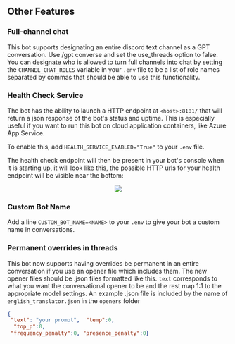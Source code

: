 ## Other Features  
### Full-channel chat
This bot supports designating an entire discord text channel as a GPT conversation. Use /gpt converse and set the use_threads option to false. You can designate who is allowed to turn full channels into chat by setting the `CHANNEL_CHAT_ROLES` variable in your `.env` file to be a list of role names separated by commas that should be able to use this functionality.
### Health Check Service  
  
The bot has the ability to launch a HTTP endpoint at `<host>:8181/` that will return a json response of the bot's status and uptime. This is especially useful if you want to run this bot on cloud application containers, like Azure App Service.  
  
To enable this, add `HEALTH_SERVICE_ENABLED="True"` to your `.env` file.  
  
The health check endpoint will then be present in your bot's console when it is starting up, it will look like this, the possible HTTP urls for your health endpoint will be visible near the bottom:  
  
<center><img src="https://i.imgur.com/RqV2xN6.png"/></center>  
  
### Custom Bot Name  
Add a line `CUSTOM_BOT_NAME=<NAME>` to your `.env` to give your bot a custom name in conversations.  
  
### Permanent overrides in threads  
This bot now supports having overrides be permanent in an entire conversation if you use an opener file which includes them. The new opener files should be .json files formatted like this. `text` corresponds to what you want the conversational opener to be and the rest map 1:1 to the appropriate model settings. An example .json file is included by the name of `english_translator.json` in the `openers` folder  
```json  
{  
 "text": "your prompt",  "temp":0,   
  "top_p":0,  
 "frequency_penalty":0, "presence_penalty":0}  
```